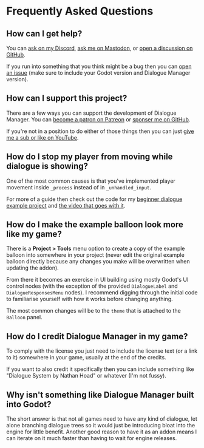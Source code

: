 # Frequently Asked Questions

## How can I get help?

You can [ask on my Discord](https://nathanhoad.net/discord), [ask me on Mastodon](https://mastodon.social/@nathanhoad), or [open a discussion on GitHub](https://github.com/nathanhoad/godot_dialogue_manager/discussions).

If you run into something that you think might be a bug then you can [open an issue](https://github.com/nathanhoad/godot_dialogue_manager/issues) (make sure to include your Godot version and Dialogue Manager version).

## How can I support this project?

There are a few ways you can support the development of Dialogue Manager. You can [become a patron on Patreon](https://patreon.com/nathanhoad) or [sponser me on GitHub](https://github.com/sponsors/nathanhoad).

If you're not in a position to do either of those things then you can just [give me a sub or like on YouTube](https://youtube.com/@nathan_hoad).

## How do I stop my player from moving while dialogue is showing?

One of the most common causes is that you've implemented player movement inside `_process` instead of in `_unhandled_input`.

For more of a guide then check out the code for my [beginner dialogue example project](https://github.com/nathanhoad/beginner_godot4_dialogue/blob/finished/characters/coco/coco.gd#L17) and [the video that goes with it](https://youtu.be/UhPFk8FSbd8).

## How do I make the example balloon look more like my game?

There is a **Project > Tools** menu option to create a copy of the example balloon into somewhere in your project (never edit the original example balloon directly because any changes you make will be overwritten when updating the addon).

From there it becomes an exercise in UI building using mostly Godot's UI control nodes (with the exception of the provided `DialogueLabel` and `DialogueResponsesMenu` nodes). I recommend digging through the initial code to familiarise yourself with how it works before changing anything.

The most common changes will be to the `theme` that is attached to the `Balloon` panel.

## How do I credit Dialogue Manager in my game?

To comply with the license you just need to include the license text (or a link to it) somewhere in your game, usually at the end of the credits.

If you want to also credit it specifically then you can include something like "Dialogue System by Nathan Hoad" or whatever (I'm not fussy).

## Why isn't something like Dialogue Manager built into Godot?

The short answer is that not all games need to have any kind of dialogue, let alone branching dialogue trees so it would just be introducing bloat into the engine for little benefit. Another good reason to have it as an addon means I can iterate on it much faster than having to wait for engine releases.

